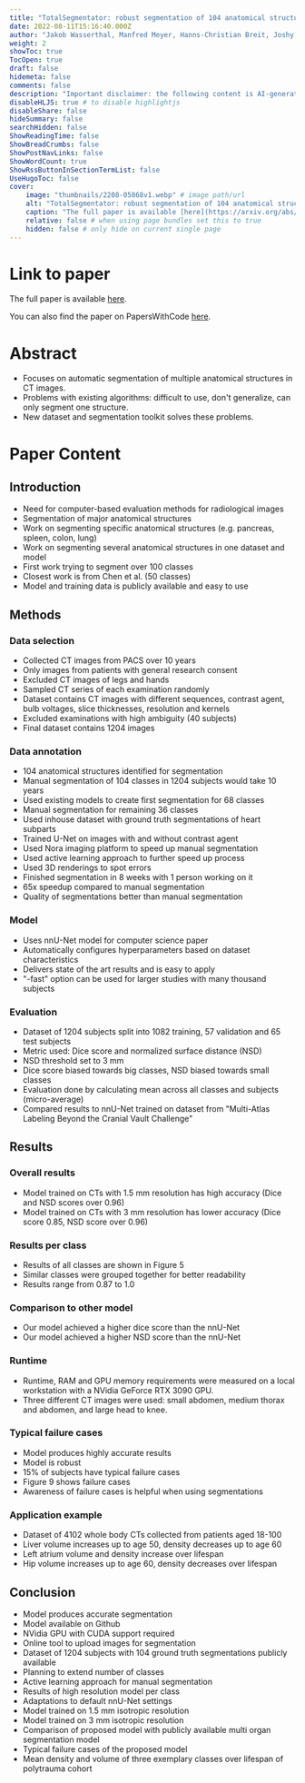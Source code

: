 ```yaml
---
title: "TotalSegmentator: robust segmentation of 104 anatomical structures in CT images"
date: 2022-08-11T15:16:40.000Z
author: "Jakob Wasserthal, Manfred Meyer, Hanns-Christian Breit, Joshy Cyriac, Shan Yang, Martin Segeroth"
weight: 2
showToc: true
TocOpen: true
draft: false
hidemeta: false
comments: false
description: "Important disclaimer: the following content is AI-generated, please make sure to fact check the presented information by reading the full paper."
disableHLJS: true # to disable highlightjs
disableShare: false
hideSummary: false
searchHidden: false
ShowReadingTime: false
ShowBreadCrumbs: false
ShowPostNavLinks: false
ShowWordCount: true
ShowRssButtonInSectionTermList: false
UseHugoToc: false
cover:
    image: "thumbnails/2208-05868v1.webp" # image path/url
    alt: "TotalSegmentator: robust segmentation of 104 anatomical structures in CT images" # alt text
    caption: "The full paper is available [here](https://arxiv.org/abs/2208.05868)." # display caption under cover
    relative: false # when using page bundles set this to true
    hidden: false # only hide on current single page
---
```


# Link to paper
The full paper is available [here](https://arxiv.org/abs/2208.05868).

You can also find the paper on PapersWithCode [here](https://paperswithcode.com/paper/totalsegmentator-robust-segmentation-of-104).

# Abstract
- Focuses on automatic segmentation of multiple anatomical structures in CT images.
- Problems with existing algorithms: difficult to use, don't generalize, can only segment one structure.
- New dataset and segmentation toolkit solves these problems.

# Paper Content

## Introduction
- Need for computer-based evaluation methods for radiological images
- Segmentation of major anatomical structures
- Work on segmenting specific anatomical structures (e.g. pancreas, spleen, colon, lung)
- Work on segmenting several anatomical structures in one dataset and model
- First work trying to segment over 100 classes
- Closest work is from Chen et al. (50 classes)
- Model and training data is publicly available and easy to use

## Methods

### Data selection
- Collected CT images from PACS over 10 years
- Only images from patients with general research consent
- Excluded CT images of legs and hands
- Sampled CT series of each examination randomly
- Dataset contains CT images with different sequences, contrast agent, bulb voltages, slice thicknesses, resolution and kernels
- Excluded examinations with high ambiguity (40 subjects)
- Final dataset contains 1204 images

### Data annotation
- 104 anatomical structures identified for segmentation
- Manual segmentation of 104 classes in 1204 subjects would take 10 years
- Used existing models to create first segmentation for 68 classes
- Manual segmentation for remaining 36 classes
- Used inhouse dataset with ground truth segmentations of heart subparts
- Trained U-Net on images with and without contrast agent
- Used Nora imaging platform to speed up manual segmentation
- Used active learning approach to further speed up process
- Used 3D renderings to spot errors
- Finished segmentation in 8 weeks with 1 person working on it
- 65x speedup compared to manual segmentation
- Quality of segmentations better than manual segmentation

### Model
- Uses nnU-Net model for computer science paper
- Automatically configures hyperparameters based on dataset characteristics
- Delivers state of the art results and is easy to apply
- "-fast" option can be used for larger studies with many thousand subjects

### Evaluation
- Dataset of 1204 subjects split into 1082 training, 57 validation and 65 test subjects
- Metric used: Dice score and normalized surface distance (NSD)
- NSD threshold set to 3 mm
- Dice score biased towards big classes, NSD biased towards small classes
- Evaluation done by calculating mean across all classes and subjects (micro-average)
- Compared results to nnU-Net trained on dataset from "Multi-Atlas Labeling Beyond the Cranial Vault Challenge"

## Results

### Overall results
- Model trained on CTs with 1.5 mm resolution has high accuracy (Dice and NSD scores over 0.96)
- Model trained on CTs with 3 mm resolution has lower accuracy (Dice score 0.85, NSD score over 0.96)

### Results per class
- Results of all classes are shown in Figure 5
- Similar classes were grouped together for better readability
- Results range from 0.87 to 1.0

### Comparison to other model
- Our model achieved a higher dice score than the nnU-Net
- Our model achieved a higher NSD score than the nnU-Net

### Runtime
- Runtime, RAM and GPU memory requirements were measured on a local workstation with a NVidia GeForce RTX 3090 GPU.
- Three different CT images were used: small abdomen, medium thorax and abdomen, and large head to knee.

### Typical failure cases
- Model produces highly accurate results
- Model is robust
- 15% of subjects have typical failure cases
- Figure 9 shows failure cases
- Awareness of failure cases is helpful when using segmentations

### Application example
- Dataset of 4102 whole body CTs collected from patients aged 18-100
- Liver volume increases up to age 50, density decreases up to age 60
- Left atrium volume and density increase over lifespan
- Hip volume increases up to age 60, density decreases over lifespan

## Conclusion
- Model produces accurate segmentation
- Model available on Github
- NVidia GPU with CUDA support required
- Online tool to upload images for segmentation
- Dataset of 1204 subjects with 104 ground truth segmentations publicly available
- Planning to extend number of classes
- Active learning approach for manual segmentation
- Results of high resolution model per class
- Adaptations to default nnU-Net settings
- Model trained on 1.5 mm isotropic resolution
- Model trained on 3 mm isotropic resolution
- Comparison of proposed model with publicly available multi organ segmentation model
- Typical failure cases of the proposed model
- Mean density and volume of three exemplary classes over lifespan of polytrauma cohort
